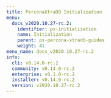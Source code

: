 ```yaml
---
title: PerconaXtraDB Initialization
menu:
  docs_v2020.10.27-rc.2:
    identifier: px-initialization
    name: Initialization
    parent: px-percona-xtradb-guides
    weight: 41
menu_name: docs_v2020.10.27-rc.2
info:
  cli: v0.14.0-rc.2
  community: v0.14.0-rc.2
  enterprise: v0.1.0-rc.2
  installer: v0.14.0-rc.2
  version: v2020.10.27-rc.2
---
```


